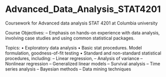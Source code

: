 # Advanced_Data_Analysis_STAT4201
Coursework for Advanced data analysis STAT 4201 at Columbia university 

Course Objectives:
–  Emphasis on hands-on experience with data analysis, involving case studies and using common statistical packages.

Topics: 
•  Exploratory data analysis
•  Basic stat procedures. Model formulation, goodness-of-fit testing
•  Standard and non-standard statistical procedures, including:  –  Linear regression,  –  Analysis of variance
   –  Nonlinear regression
   –  Generalized linear models –  Survival analysis
   –  Time series analysis
   –  Bayesian methods
   –  Data mining techniques
